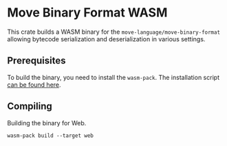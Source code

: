 # Move Binary Format WASM

This crate builds a WASM binary for the `move-language/move-binary-format` allowing bytecode serialization and deserialization in various settings.

## Prerequisites

To build the binary, you need to install the `wasm-pack`. The installation script [can be found here](https://rustwasm.github.io/wasm-pack/).

## Compiling

Building the binary for Web.

```
wasm-pack build --target web
```
